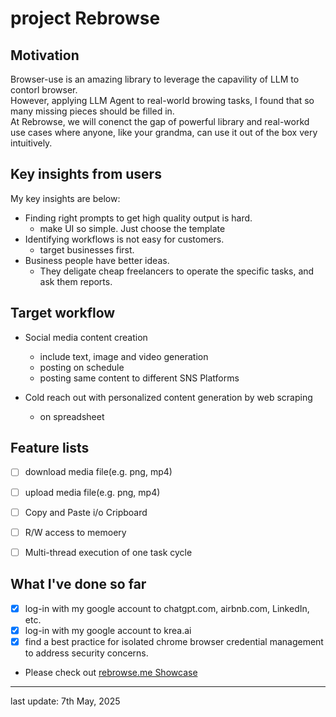# project Rebrowse

## Motivation

Browser-use is an amazing library to leverage the capavility of LLM to contorl browser.   
However, applying LLM Agent to real-world browing tasks, I found that so many missing pieces should be filled in.   
At Rebrowse, we will conenct the gap of powerful library and real-workd use cases where anyone, like your grandma, can use it out of the box very intuitively.    

## Key insights from users

My key insights are below:

- Finding right prompts to get high quality output is hard.   
   - make UI so simple. Just choose the template
- Identifying workflows is not easy for customers.   
   - target businesses first.
- Business people have better ideas.
  - They deligate cheap freelancers to operate the specific tasks, and ask them reports.

## Target workflow

- Social media content creation
  - include text, image and video generation
  - posting on schedule
  - posting same content to different SNS Platforms

- Cold reach out with personalized content generation by web scraping
  - on spreadsheet


## Feature lists

- [ ] download media file(e.g. png, mp4)
- [ ] upload media file(e.g. png, mp4)
- [ ] Copy and Paste i/o Cripboard
- [ ] R/W access to memoery
- [ ] Multi-thread execution of one task cycle


## What I've done so far
- [x] log-in with my google account to chatgpt.com, airbnb.com, LinkedIn, etc.  
- [x] log-in with my google account to krea.ai   
- [x] find a best practice for isolated chrome browser credential management to address security concerns.   

- Please check out [rebrowse.me Showcase](https://rebrowse.me)

----
last update: 7th May, 2025
